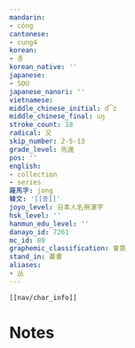 ```yaml
---
mandarin:
- cóng
cantonese:
- cung4
korean:
- 총
korean_native: ''
japanese:
- SOU
japanese_nanori: ''
vietnamese:
middle_chinese_initial: d͡z
middle_chinese_final: uŋ
stroke_count: 18
radical: 又
skip_number: 2-5-13
grade_level: 先進
pos: ''
english:
- collection
- series
羅馬字: jong
韓文: '[[종]]'
joyo_level: 日本人名用漢字
hsk_level: ''
hanmun_edu_level: ''
danayo_id: 7261
mc_id: 89
graphemic_classification: 會意
stand_in: 叢書
aliases:
- 丛
---
```

```meta-bind-embed
[[nav/char_info]]
```

# Notes
